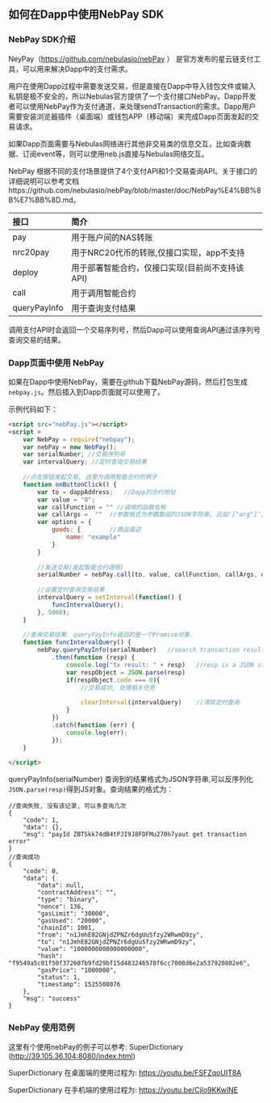 ## 如何在Dapp中使用NebPay SDK


### NebPay SDK介绍
NeyPay（https://github.com/nebulasio/nebPay ） 是官方发布的星云链支付工具，可以用来解决Dapp中的支付需求。

用户在使用Dapp过程中需要发送交易，但是直接在Dapp中导入钱包文件或输入私钥是极不安全的，所以Nebulas官方提供了一个支付接口NebPay。Dapp开发者可以使用NebPay作为支付通道，来处理sendTransaction的需求。Dapp用户需要安装浏览器插件（桌面端）或钱包APP（移动端）来完成Dapp页面发起的交易请求。

如果Dapp页面需要与Nebulas网络进行其他非交易类的信息交互，比如查询数据、订阅event等，则可以使用neb.js直接与Nebulas网络交互。

NebPay 根据不同的支付场景提供了4个支付API和1个交易查询API。关于接口的详细说明可以参考文档https://github.com/nebulasio/nebPay/blob/master/doc/NebPay%E4%BB%8B%E7%BB%8D.md。

接口 | 简介 
:--- | :---
pay | 用于账户间的NAS转账
nrc20pay|用于NRC20代币的转账,仅接口实现，app不支持
deploy|用于部署智能合约，仅接口实现(目前尚不支持该API)
call|用于调用智能合约
queryPayInfo|用于查询支付结果

调用支付API时会返回一个交易序列号，然后Dapp可以使用查询API通过该序列号查询交易的结果。

### Dapp页面中使用 NebPay
如果在Dapp中使用NebPay，需要在github下载NebPay源码，然后打包生成`nebpay.js`。然后插入到Dapp页面就可以使用了。

示例代码如下：
```html
<script src="nebPay.js"></script>
<script >
    var NebPay = require("nebpay");
    var nebPay = new NebPay();    
    var serialNumber; //交易序列号
    var intervalQuery; //定时查询交易结果
    
    //点击按钮发起交易, 这里为调用智能合约的例子
    function onButtonClick() {        
        var to = dappAddress;   //Dapp的合约地址
        var value = "0";
        var callFunction = "" //调用的函数名称
        var callArgs =  ""  //参数格式为参数数组的JSON字符串, 比如'["arg"]','["arg1","arg2]'        
        var options = {
            goods: {        //商品描述
                name: "example"
            }
        }
        
        //发送交易(发起智能合约调用)
        serialNumber = nebPay.call(to, value, callFunction, callArgs, options);
        
        //设置定时查询交易结果
        intervalQuery = setInterval(function() {
            funcIntervalQuery();
        }, 5000);
    }
    
    //查询交易结果. queryPayInfo返回的是一个Promise对象.
    function funcIntervalQuery() {   
        nebPay.queryPayInfo(serialNumber)   //search transaction result from server (result upload to server by app)
            .then(function (resp) {
                console.log("tx result: " + resp)   //resp is a JSON string
                var respObject = JSON.parse(resp)
                if(respObject.code === 0){
                    //交易成功, 处理相关任务
                    
                    clearInterval(intervalQuery)    //清除定时查询
                }
            })
            .catch(function (err) {
                console.log(err);
            });
    }
    
</script>
```

queryPayInfo(serialNumber) 查询到的结果格式为JSON字符串,可以反序列化`JSON.parse(resp)`得到JS对象。查询结果的格式为：
```
//查询失败, 没有该记录, 可以多查询几次
{
    "code": 1,
    "data": {},
    "msg": "payId ZBTSkk74dB4tPJI9J8FDFMu270h7yaut get transaction error"
}
//查询成功
{
    "code": 0,
    "data": {
        "data": null,
        "contractAddress": "",
        "type": "binary",
        "nonce": 136,
        "gasLimit": "30000",
        "gasUsed": "20000",
        "chainId": 1001,
        "from": "n1JmhE82GNjdZPNZr6dgUuSfzy2WRwmD9zy",
        "to": "n1JmhE82GNjdZPNZr6dgUuSfzy2WRwmD9zy",
        "value": "1000000000000000000",
        "hash": "f9549a5c01f50f372607b9fd29bf15d483246578f6cc7008d6e2a537920802e6",
        "gasPrice": "1000000",
        "status": 1,
        "timestamp": 1525508076
    },
    "msg": "success"
}
```

### NebPay 使用范例

这里有个使用nebPay的例子可以参考: SuperDictionary (http://39.105.36.104:8080/index.html)

SuperDictionary 在桌面端的使用过程为:
https://youtu.be/FSFZqoUIT8A

SuperDictionary 在手机端的使用过程为:
https://youtu.be/Cjlo9KKwlNE
